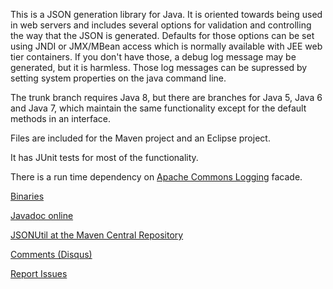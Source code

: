 
This is a JSON generation library for Java.  It is oriented towards being
used in web servers and includes several options for validation and
controlling the way that the JSON is generated.  Defaults for those options
can be set using JNDI or JMX/MBean access which is normally available with
JEE web tier containers.  If you don't have those, a debug log message
may be generated, but it is harmless.  Those log messages can be supressed
by setting system properties on the java command line.

The trunk branch requires Java 8, but there are branches for Java 5,
Java 6 and Java 7, which maintain the same functionality except for
the default methods in an interface.

Files are included for the Maven project and an Eclipse project.

It has JUnit tests for most of the functionality.

There is a run time dependency on
[Apache Commons Logging](http://commons.apache.org/proper/commons-logging/)
facade.

[Binaries](https://github.com/billdavidson/JSONUtil/releases)

[Javadoc online](http://kopitubruk.org/JSONUtil/javadoc)

[JSONUtil at the Maven Central Repository](http://search.maven.org/#search%7Cga%7C1%7Cg%3A%22org.kopitubruk.util%22%20AND%20a%3A%22JSONUtil%22)

[Comments (Disqus)](http://kopitubruk.org/JSONUtil/#comments)

[Report Issues](https://github.com/billdavidson/JSONUtil/issues)
